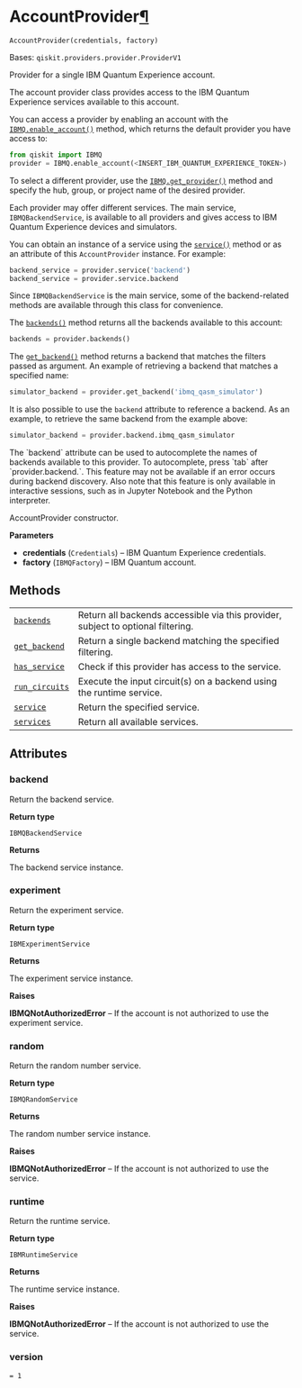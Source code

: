 # AccountProvider[¶](#accountprovider "Permalink to this headline")

<span id="undefined" />

`AccountProvider(credentials, factory)`

Bases: `qiskit.providers.provider.ProviderV1`

Provider for a single IBM Quantum Experience account.

The account provider class provides access to the IBM Quantum Experience services available to this account.

You can access a provider by enabling an account with the [`IBMQ.enable_account()`](qiskit.providers.ibmq.IBMQFactory.enable_account#qiskit.providers.ibmq.IBMQFactory.enable_account "qiskit.providers.ibmq.IBMQFactory.enable_account") method, which returns the default provider you have access to:

```python
from qiskit import IBMQ
provider = IBMQ.enable_account(<INSERT_IBM_QUANTUM_EXPERIENCE_TOKEN>)
```

To select a different provider, use the [`IBMQ.get_provider()`](qiskit.providers.ibmq.IBMQFactory.get_provider#qiskit.providers.ibmq.IBMQFactory.get_provider "qiskit.providers.ibmq.IBMQFactory.get_provider") method and specify the hub, group, or project name of the desired provider.

Each provider may offer different services. The main service, `IBMQBackendService`, is available to all providers and gives access to IBM Quantum Experience devices and simulators.

You can obtain an instance of a service using the [`service()`](qiskit.providers.ibmq.AccountProvider.service#qiskit.providers.ibmq.AccountProvider.service "qiskit.providers.ibmq.AccountProvider.service") method or as an attribute of this `AccountProvider` instance. For example:

```python
backend_service = provider.service('backend')
backend_service = provider.service.backend
```

Since `IBMQBackendService` is the main service, some of the backend-related methods are available through this class for convenience.

The [`backends()`](qiskit.providers.ibmq.AccountProvider.backends#qiskit.providers.ibmq.AccountProvider.backends "qiskit.providers.ibmq.AccountProvider.backends") method returns all the backends available to this account:

```python
backends = provider.backends()
```

The [`get_backend()`](qiskit.providers.ibmq.AccountProvider.get_backend#qiskit.providers.ibmq.AccountProvider.get_backend "qiskit.providers.ibmq.AccountProvider.get_backend") method returns a backend that matches the filters passed as argument. An example of retrieving a backend that matches a specified name:

```python
simulator_backend = provider.get_backend('ibmq_qasm_simulator')
```

It is also possible to use the `backend` attribute to reference a backend. As an example, to retrieve the same backend from the example above:

```python
simulator_backend = provider.backend.ibmq_qasm_simulator
```

<Admonition title="Note" type="note">
  The `backend` attribute can be used to autocomplete the names of backends available to this provider. To autocomplete, press `tab` after `provider.backend.`. This feature may not be available if an error occurs during backend discovery. Also note that this feature is only available in interactive sessions, such as in Jupyter Notebook and the Python interpreter.
</Admonition>

AccountProvider constructor.

**Parameters**

*   **credentials** (`Credentials`) – IBM Quantum Experience credentials.
*   **factory** (`IBMQFactory`) – IBM Quantum account.

## Methods

|                                                                                                                                                                              |                                                                                  |
| ---------------------------------------------------------------------------------------------------------------------------------------------------------------------------- | -------------------------------------------------------------------------------- |
| [`backends`](qiskit.providers.ibmq.AccountProvider.backends#qiskit.providers.ibmq.AccountProvider.backends "qiskit.providers.ibmq.AccountProvider.backends")                 | Return all backends accessible via this provider, subject to optional filtering. |
| [`get_backend`](qiskit.providers.ibmq.AccountProvider.get_backend#qiskit.providers.ibmq.AccountProvider.get_backend "qiskit.providers.ibmq.AccountProvider.get_backend")     | Return a single backend matching the specified filtering.                        |
| [`has_service`](qiskit.providers.ibmq.AccountProvider.has_service#qiskit.providers.ibmq.AccountProvider.has_service "qiskit.providers.ibmq.AccountProvider.has_service")     | Check if this provider has access to the service.                                |
| [`run_circuits`](qiskit.providers.ibmq.AccountProvider.run_circuits#qiskit.providers.ibmq.AccountProvider.run_circuits "qiskit.providers.ibmq.AccountProvider.run_circuits") | Execute the input circuit(s) on a backend using the runtime service.             |
| [`service`](qiskit.providers.ibmq.AccountProvider.service#qiskit.providers.ibmq.AccountProvider.service "qiskit.providers.ibmq.AccountProvider.service")                     | Return the specified service.                                                    |
| [`services`](qiskit.providers.ibmq.AccountProvider.services#qiskit.providers.ibmq.AccountProvider.services "qiskit.providers.ibmq.AccountProvider.services")                 | Return all available services.                                                   |

## Attributes

<span id="undefined" />

### backend

Return the backend service.

**Return type**

`IBMQBackendService`

**Returns**

The backend service instance.

<span id="undefined" />

### experiment

Return the experiment service.

**Return type**

`IBMExperimentService`

**Returns**

The experiment service instance.

**Raises**

**IBMQNotAuthorizedError** – If the account is not authorized to use the experiment service.

<span id="undefined" />

### random

Return the random number service.

**Return type**

`IBMQRandomService`

**Returns**

The random number service instance.

**Raises**

**IBMQNotAuthorizedError** – If the account is not authorized to use the service.

<span id="undefined" />

### runtime

Return the runtime service.

**Return type**

`IBMRuntimeService`

**Returns**

The runtime service instance.

**Raises**

**IBMQNotAuthorizedError** – If the account is not authorized to use the service.

<span id="undefined" />

### version

`= 1`
